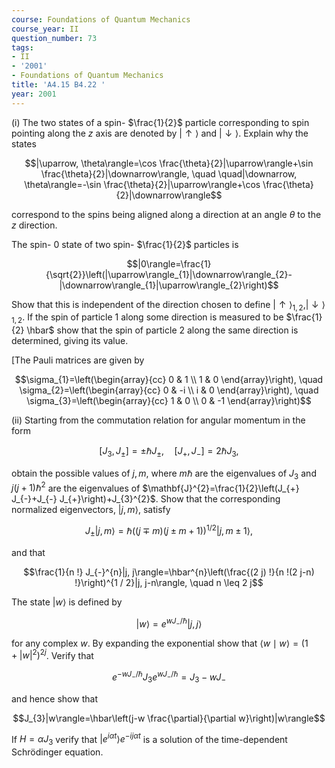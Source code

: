 ```yaml
---
course: Foundations of Quantum Mechanics
course_year: II
question_number: 73
tags:
- II
- '2001'
- Foundations of Quantum Mechanics
title: 'A4.15 B4.22 '
year: 2001
---
```



(i) The two states of a spin- $\frac{1}{2}$ particle corresponding to spin pointing along the $z$ axis are denoted by $|\uparrow\rangle$ and $|\downarrow\rangle$. Explain why the states

$$|\uparrow, \theta\rangle=\cos \frac{\theta}{2}|\uparrow\rangle+\sin \frac{\theta}{2}|\downarrow\rangle, \quad \quad|\downarrow, \theta\rangle=-\sin \frac{\theta}{2}|\uparrow\rangle+\cos \frac{\theta}{2}|\downarrow\rangle$$

correspond to the spins being aligned along a direction at an angle $\theta$ to the $z$ direction.

The spin- 0 state of two spin- $\frac{1}{2}$ particles is

$$|0\rangle=\frac{1}{\sqrt{2}}\left(|\uparrow\rangle_{1}|\downarrow\rangle_{2}-|\downarrow\rangle_{1}|\uparrow\rangle_{2}\right)$$

Show that this is independent of the direction chosen to define $|\uparrow\rangle_{1,2},|\downarrow\rangle_{1,2}$. If the spin of particle 1 along some direction is measured to be $\frac{1}{2} \hbar$ show that the spin of particle 2 along the same direction is determined, giving its value.

[The Pauli matrices are given by

$$\sigma_{1}=\left(\begin{array}{cc}
0 & 1 \\
1 & 0
\end{array}\right), \quad \sigma_{2}=\left(\begin{array}{cc}
0 & -i \\
i & 0
\end{array}\right), \quad \sigma_{3}=\left(\begin{array}{cc}
1 & 0 \\
0 & -1
\end{array}\right)$$

(ii) Starting from the commutation relation for angular momentum in the form

$$\left[J_{3}, J_{\pm}\right]=\pm \hbar J_{\pm}, \quad\left[J_{+}, J_{-}\right]=2 \hbar J_{3},$$

obtain the possible values of $j, m$, where $m \hbar$ are the eigenvalues of $J_{3}$ and $j(j+1) \hbar^{2}$ are the eigenvalues of $\mathbf{J}^{2}=\frac{1}{2}\left(J_{+} J_{-}+J_{-} J_{+}\right)+J_{3}^{2}$. Show that the corresponding normalized eigenvectors, $|j, m\rangle$, satisfy

$$J_{\pm}|j, m\rangle=\hbar((j \mp m)(j \pm m+1))^{1 / 2}|j, m \pm 1\rangle,$$

and that

$$\frac{1}{n !} J_{-}^{n}|j, j\rangle=\hbar^{n}\left(\frac{(2 j) !}{n !(2 j-n) !}\right)^{1 / 2}|j, j-n\rangle, \quad n \leq 2 j$$

The state $|w\rangle$ is defined by

$$|w\rangle=e^{w J_{-} / \hbar}|j, j\rangle$$

for any complex $w$. By expanding the exponential show that $\langle w \mid w\rangle=\left(1+|w|^{2}\right)^{2 j}$. Verify that

$$e^{-w J_{-} / \hbar} J_{3} e^{w J_{-} / \hbar}=J_{3}-w J_{-}$$

and hence show that

$$J_{3}|w\rangle=\hbar\left(j-w \frac{\partial}{\partial w}\right)|w\rangle$$

If $H=\alpha J_{3}$ verify that $\left|e^{i \alpha t}\right\rangle e^{-i j \alpha t}$ is a solution of the time-dependent Schrödinger equation.